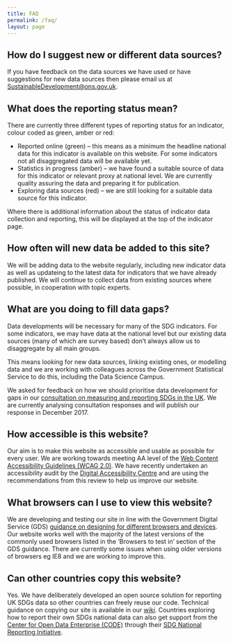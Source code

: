```yaml
---
title: FAQ
permalink: /faq/
layout: page
---
```


## How do I suggest new or different data sources?
If you have feedback on the data sources we have used or have suggestions for new data sources then please email us at <a href="mailto:SustainableDevelopment@ons.gov.uk">SustainableDevelopment@ons.gov.uk</a>.

## What does the reporting status mean?
There are currently three different types of reporting status for an indicator, colour coded as green, amber or red:

* Reported online (green) – this means as a minimum the headline national data for this indicator is available on this website. For some indicators not all disaggregated data will be available yet.
* Statistics in progress (amber) – we have found a suitable source of data for this indicator or relevant proxy at national level. We are currently quality assuring the data and preparing it for publication.
* Exploring data sources (red) – we are still looking for a suitable data source for this indicator.

Where there is additional information about the status of indicator data collection and reporting, this will be displayed at the top of the indicator page.

## How often will new data be added to this site?
We will be adding data to the website regularly, including new indicator data as well as updateing to the latest data for indicators that we have already published. We will continue to collect data from existing sources where possible, in cooperation with topic experts.

## What are you doing to fill data gaps?
Data developments will be necessary for many of the SDG indicators. For some indicators, we may have data at the national level but our existing data sources (many of which are survey based) don’t always allow us to disaggregate by all main groups. 

This means looking for new data sources, linking existing ones, or modelling data and we are working with colleagues across the Government Statistical Service to do this, including the Data Science Campus.

We asked for feedback on how we should prioritise data development for gaps in our [consultation on measuring and reporting SDGs in the UK](https://consultations.ons.gov.uk/sustainable-development-goals/ons-approach-to-measuring-reporting-sdgs-in-the-uk/). We are currently analysing consultation responses and will publish our response in December 2017. 

## How accessible is this website?
Our aim is to make this website as accessible and usable as possible for every user. We are working towards meeting AA level of the [Web Content Accessibility Guidelines (WCAG 2.0)](https://www.gov.uk/service-manual/helping-people-to-use-your-service/understanding-wcag-20). We have recently undertaken an accessibility audit by the [Digital Accessibility Centre](http://digitalaccessibilitycentre.org/) and are using the recommendations from this review to help us improve our website.

## What browsers can I use to view this website?
We are developing and testing our site in line with the Government Digital Service (GDS) [guidance on designing for different browsers and devices](https://www.gov.uk/service-manual/technology/designing-for-different-browsers-and-devices). Our website works well with the majority of the latest versions of the commonly used browsers listed in the ‘Browsers to test in’ section of the GDS guidance. There are currently some issues when using older versions of browsers eg IE8 and we are working to improve this.

## Can other countries copy this website?
Yes. We have deliberately developed an open source solution for reporting UK SDGs data so other countries can freely reuse our code. Technical guidance on copying our site is available in our [wiki](https://github.com/datasciencecampus/sdg-indicators/wiki). Countries exploring how to report their own SDGs national data can also get support from the [Center for Open Data Enterprise (CODE)](http://www.opendataenterprise.org/) through their [SDG National Reporting Initiative](https://www.sdgreporting.org/).

<!-- DO NOT REMOVE ANYTHING BELOW THIS LINE -->
<script type='text/javascript'>
document.addEventListener("DOMContentLoaded", function () {
  $('#main-content h2').addClass('roleHeader');
 	$('#main-content h2').attr({
 	  'tabindex': 0,
 	  'role': 'button'
 	});
 	$('.roleHeader').click(function () {
 	  $(this).nextUntil('h2').stop(true, true).slideToggle();
	 }).nextUntil('h2').hide();
	 $('.roleHeader').keypress(function (e) {
 	  if (e.which == 13 || e.which == 32) { //Enter or space key pressed
			   $(this).trigger('click');
		  }
	 });
})
 </script>
